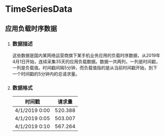 # TimeSeriesData
## 应用负载时序数据

1. ### 数据描述

   这些数据是国内某网络运营商旗下某手机业务应用的负载时序数据，从2019年4月1日开始，连续采集35天的应用负载数据。数据一共两列，一列是时间戳，一列是负载值。时间戳间隔5分钟，而负载值指的是从当前时间戳开始，到下一个时间戳的5分钟内的总请求量。

2. ### 数据格式

   | 时间戳        | 请求量  |
   | ------------- | ------- |
   | 4/1/2019 0:00 | 520.388 |
   | 4/1/2019 0:05 | 503.007 |
   | 4/1/2019 0:10 | 567.264 |

   

